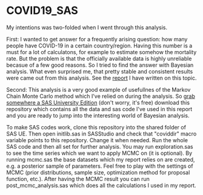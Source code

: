 # COVID19_SAS

My intentions was two-folded when I went through this analysis.

First: I wanted to get answer for a frequently arising question: how many people have COVID-19 in a certain country/region. Having this number is a must for a lot of calculatons, for example to estimate somehow the mortality rate. But the problem is that the officially available data is highly unreliable becasue of a few good reasons. So I tried to find the answer with Bayesian analysis. What even surprised me, that pretty stable and consistent results were came out from this analysis.
See the [report](https://github.com/ggalfi/COVID19_SAS/raw/master/doc/covid19mcmc.pdf) I have written on this topic.

Second: This analysis is a very good example of usefullnes of the Markov Chain Monte Carlo method which I've relied on during the analysis. So [grab somewhere a SAS University Edition](https://www.sas.com/en_us/software/university-edition/download-software.html) (don't worry, it's free) download this repository which contains all the data and sas code I've used in this report and you are ready to jump into the interesting world of Bayesian analysis.

To make SAS codes work, clone this repository into the shared folder of SAS UE. Then open initlib.sas in SASStudio and check that "coviddir" macro variable points to this repository. Change it when needed. Run the whole SAS code and then all set for further analysis. You may run exploration.sas to see the time series which we want to apply MCMC on (it is optional). By running mcmc.sas the base datasets which my report relies on are created, e.g. a posterior sample of parameters. Feel free to play with the settings of MCMC (prior distributions, sample size, optimization method for proposal function, etc.). After having the MCMC result you can run post_mcmc_analysis.sas which does all the calculations I used in my report.


